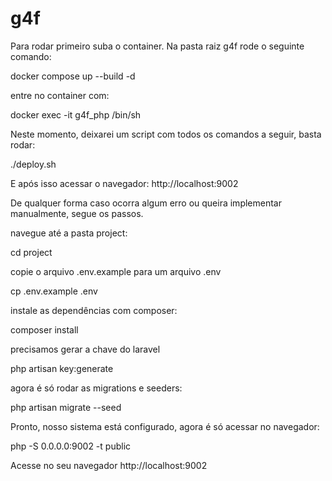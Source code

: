# g4f

Para rodar primeiro suba o container. Na pasta raiz g4f rode o seguinte comando:

docker compose up --build -d

entre no container com:

docker exec -it g4f_php /bin/sh

Neste momento, deixarei um script com todos os comandos a seguir, basta rodar:

./deploy.sh

E após isso acessar o navegador: http://localhost:9002

De qualquer forma caso ocorra algum erro ou queira implementar manualmente, segue os passos.

navegue até a pasta project:

cd project

copie o arquivo .env.example para um arquivo .env

cp .env.example .env

instale as dependências com composer:

composer install

precisamos gerar a chave do laravel

php artisan key:generate

agora é só rodar as migrations e seeders:

php artisan migrate --seed

Pronto, nosso sistema está configurado, agora é só acessar no navegador:

php -S 0.0.0.0:9002 -t public

Acesse no seu navegador http://localhost:9002
